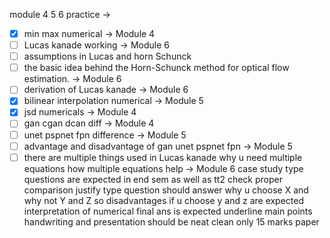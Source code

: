 module 4 5 6 
practice ->
- [x] min max numerical -> Module 4
- [ ] Lucas kanade working -> Module 6
- [ ] assumptions in Lucas and horn Schunck 
- [ ] the basic idea behind the Horn-Schunck method for optical flow estimation. -> Module 6
- [ ] derivation of Lucas kanade -> Module 6
- [x] bilinear interpolation numerical -> Module 5
- [x] jsd numericals -> Module 4
- [ ] gan cgan dcan diff -> Module 4
- [ ] unet pspnet fpn difference -> Module 5
- [ ] advantage and disadvantage of gan unet pspnet fpn -> Module 5
- [ ] there are multiple things used in Lucas kanade why u need multiple equations how multiple equations help -> Module 6
case study type questions are expected in end sem as well as tt2
check proper comparison 
justify type question should answer why u choose X and why not Y and Z so disadvantages if u choose y and z are expected
interpretation of numerical final ans is expected
underline main points 
handwriting and presentation should be neat clean
only 15 marks paper